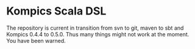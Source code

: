 # Kompics Scala DSL

The repository is current in transition from svn to git, maven to sbt and Kompics 0.4.4 to 0.5.0.
Thus many things might not work at the moment. You have been warned.
